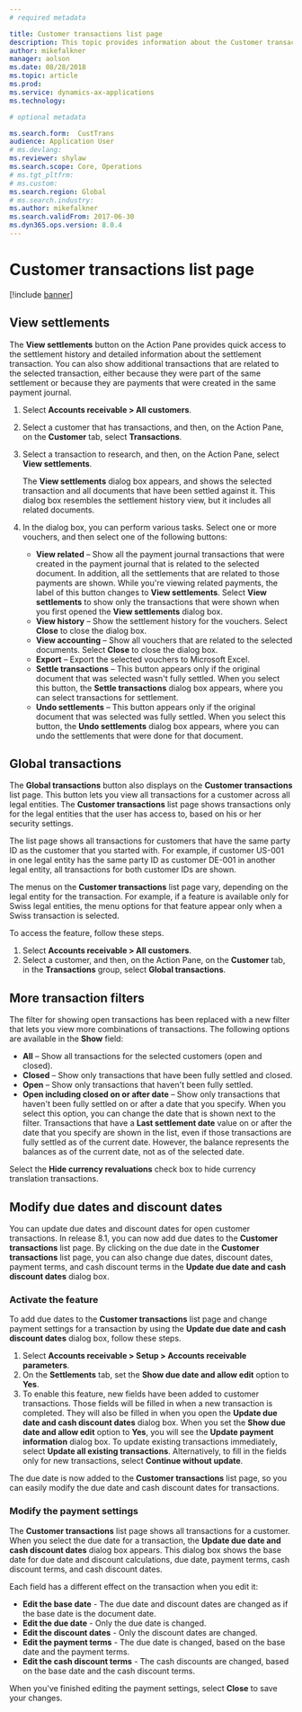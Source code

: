 ```yaml
---
# required metadata

title: Customer transactions list page
description: This topic provides information about the Customer transactions list page for Microsoft Dynamics 365 for Finance and Operations.
author: mikefalkner
manager: aolson
ms.date: 08/28/2018
ms.topic: article
ms.prod: 
ms.service: dynamics-ax-applications
ms.technology: 

# optional metadata

ms.search.form:  CustTrans
audience: Application User
# ms.devlang: 
ms.reviewer: shylaw
ms.search.scope: Core, Operations
# ms.tgt_pltfrm: 
# ms.custom: 
ms.search.region: Global 
# ms.search.industry: 
ms.author: mikefalkner
ms.search.validFrom: 2017-06-30
ms.dyn365.ops.version: 8.0.4
---
```


# Customer transactions list page

[!include [banner](../includes/banner.md)]

## View settlements

The **View settlements** button on the Action Pane provides quick access to the settlement history and detailed information about the settlement transaction. You can also show additional transactions that are related to the selected transaction, either because they were part of the same settlement or because they are payments that were created in the same payment journal.

1. Select **Accounts receivable \> All customers**.
2. Select a customer that has transactions, and then, on the Action Pane, on the **Customer** tab, select **Transactions**.
3. Select a transaction to research, and then, on the Action Pane, select **View settlements**.

    The **View settlements** dialog box appears, and shows the selected transaction and all documents that have been settled against it. This dialog box resembles the settlement history view, but it includes all related documents.

4. In the dialog box, you can perform various tasks. Select one or more vouchers, and then select one of the following buttons:

    - **View related** – Show all the payment journal transactions that were created in the payment journal that is related to the selected document. In addition, all the settlements that are related to those payments are shown. While you're viewing related payments, the label of this button changes to **View settlements**. Select **View settlements** to show only the transactions that were shown when you first opened the **View settlements** dialog box.
    - **View history** – Show the settlement history for the vouchers. Select **Close** to close the dialog box.
    - **View accounting** – Show all vouchers that are related to the selected documents. Select **Close** to close the dialog box.
    - **Export** – Export the selected vouchers to Microsoft Excel.
    - **Settle transactions** – This button appears only if the original document that was selected wasn't fully settled. When you select this button, the **Settle transactions** dialog box appears, where you can select transactions for settlement.
    - **Undo settlements** – This button appears only if the original document that was selected was fully settled. When you select this button, the **Undo settlements** dialog box appears, where you can undo the settlements that were done for that document.

## Global transactions

The **Global transactions** button also displays on the **Customer transactions** list page. This button lets you view all transactions for a customer across all legal entities. The **Customer transactions** list page shows transactions only for the legal entities that the user has access to, based on his or her security settings.

The list page shows all transactions for customers that have the same party ID as the customer that you started with. For example, if customer US-001 in one legal entity has the same party ID as customer DE-001 in another legal entity, all transactions for both customer IDs are shown.

The menus on the **Customer transactions** list page vary, depending on the legal entity for the transaction. For example, if a feature is available only for Swiss legal entities, the menu options for that feature appear only when a Swiss transaction is selected.

To access the feature, follow these steps.

1. Select **Accounts receivable \> All customers**.
2. Select a customer, and then, on the Action Pane, on the **Customer** tab, in the **Transactions** group, select **Global transactions**.

## More transaction filters 

The filter for showing open transactions has been replaced with a new filter that lets you view more combinations of transactions. The following options are available in the **Show** field:

- **All** – Show all transactions for the selected customers (open and closed).
- **Closed** – Show only transactions that have been fully settled and closed.
- **Open** – Show only transactions that haven't been fully settled.
- **Open including closed on or after date** – Show only transactions that haven't been fully settled on or after a date that you specify. When you select this option, you can change the date that is shown next to the filter. Transactions that have a **Last settlement date** value on or after the date that you specify are shown in the list, even if those transactions are fully settled as of the current date. However, the balance represents the balances as of the current date, not as of the selected date.

Select the **Hide currency revaluations** check box to hide currency translation transactions.

## Modify due dates and discount dates

You can update due dates and discount dates for open customer transactions. In release 8.1, you can now add due dates to the **Customer transactions** list page. By clicking on the due date in the **Customer transactions** list page, you can also change due dates, discount dates, payment terms, and cash discount terms in the **Update due date and cash discount dates**  dialog box.

### Activate the feature

To add due dates to the **Customer transactions** list page and change payment settings for a transaction by using the **Update due date and cash discount dates** dialog box, follow these steps.

1. Select **Accounts receivable \> Setup \> Accounts receivable parameters**.
2. On the **Settlements** tab, set the **Show due date and allow edit** option to **Yes**.
3. To enable this feature, new fields have been added to customer transactions. Those fields will be filled in when a new transaction is completed. They will also be filled in when you open the **Update due date and cash discount dates** dialog box. When you set the **Show due date and allow edit** option to **Yes**, you will see the **Update payment information** dialog box.  To update existing transactions immediately, select **Update all existing transactions**. Alternatively, to fill in the fields only for new transactions, select **Continue without update**.

The due date is now added to the **Customer transactions** list page, so you can easily modify the due date and cash discount dates for transactions.

### Modify the payment settings

The **Customer transactions** list page shows all transactions for a customer. When you select the due date for a transaction, the **Update due date and cash discount dates** dialog box appears. This dialog box shows the base date for due date and discount calculations, due date, payment terms, cash discount terms, and cash discount dates.

Each field has a different effect on the transaction when you edit it:

- **Edit the base date** - The due date and discount dates are changed as if the base date is the document date.
- **Edit the due date** - Only the due date is changed.
- **Edit the discount dates** - Only the discount dates are changed.
- **Edit the payment terms** - The due date is changed, based on the base date and the payment terms.
- **Edit the cash discount terms** - The cash discounts are changed, based on the base date and the cash discount terms.

When you've finished editing the payment settings, select **Close** to save your changes.
